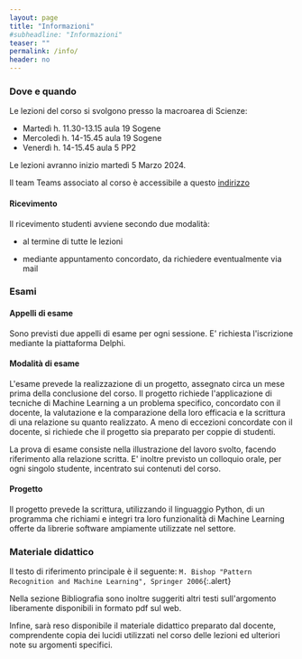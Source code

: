 ```yaml
---
layout: page
title: "Informazioni"
#subheadline: "Informazioni"
teaser: ""
permalink: /info/
header: no
---
```


### Dove e quando

Le lezioni del corso si svolgono presso la macroarea di Scienze:

* Martedì h. 11.30-13.15 aula 19 Sogene
* Mercoledì h. 14-15.45 aula 19 Sogene
* Venerdì h. 14-15.45 aula 5 PP2

Le lezioni avranno inizio martedì 5 Marzo 2024.

Il team Teams associato al corso è accessibile a questo [indirizzo](https://teams.microsoft.com/l/team/19%3AnhDi76jmOCiEGoHPklPLzsC8I7wy1qMeuU3Ce52WG081%40thread.tacv2/conversations?groupId=02f40ad7-7678-420f-85b9-344b3f5ff4a9&tenantId=24c5be2a-d764-40c5-9975-82d08ae47d0e)


#### Ricevimento

Il ricevimento studenti avviene secondo due modalità:

* al termine di tutte le lezioni

* mediante appuntamento concordato, da richiedere eventualmente via mail

### Esami

#### Appelli di esame

Sono previsti due appelli di esame per ogni sessione. E' richiesta l'iscrizione
mediante la piattaforma Delphi.

#### Modalità di esame

L'esame prevede la realizzazione di un progetto, assegnato circa un mese prima
della conclusione del corso. Il progetto richiede l'applicazione di tecniche di
Machine Learning a un problema specifico, concordato con il
docente, la valutazione e la comparazione della loro efficacia e la scrittura di
una relazione su quanto realizzato. A meno di eccezioni concordate con il docente, 
si richiede che il
progetto sia preparato per coppie di studenti.

La prova di esame consiste nella illustrazione del lavoro svolto, facendo
riferimento alla relazione scritta. E' inoltre previsto un colloquio orale, per
ogni singolo studente, incentrato sui contenuti del corso.

#### Progetto

Il progetto prevede la scrittura, utilizzando il linguaggio Python, di un
programma che richiami e integri tra loro funzionalità di Machine Learning
offerte da librerie software ampiamente utilizzate nel settore.

### Materiale didattico

Il testo di riferimento principale è il seguente:
`M. Bishop "Pattern Recognition and Machine Learning", Springer 2006`{:.alert}

Nella sezione Bibliografia sono inoltre suggeriti altri testi sull'argomento liberamente disponibili in
formato pdf sul web.

Infine, sarà reso disponibile il materiale didattico preparato dal docente,
comprendente copia dei lucidi utilizzati nel corso delle lezioni ed ulteriori
note su argomenti specifici.